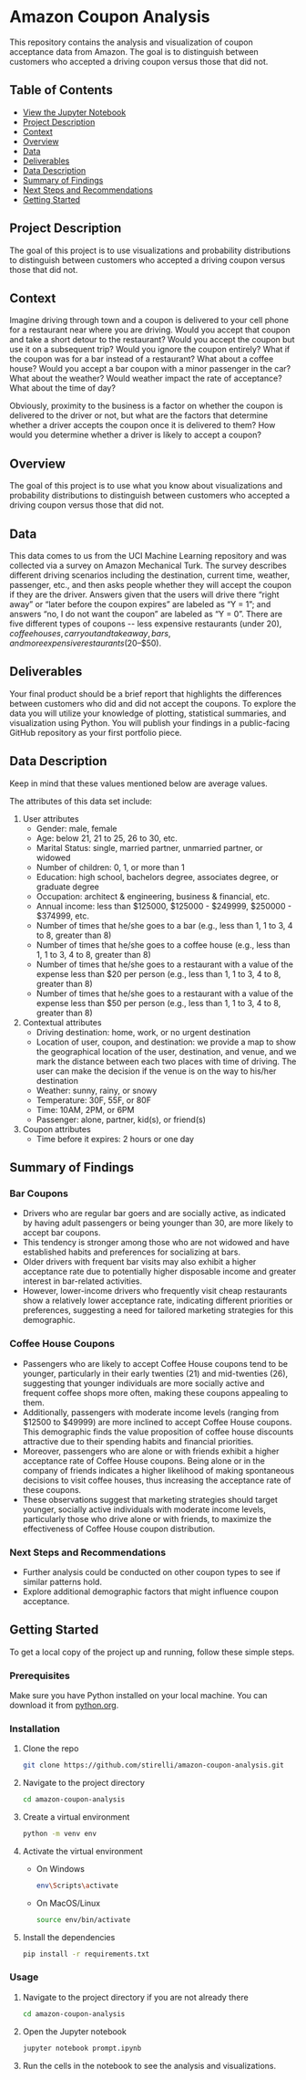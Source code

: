 # Amazon Coupon Analysis

This repository contains the analysis and visualization of coupon acceptance data from Amazon. The goal is to distinguish between customers who accepted a driving coupon versus those that did not.

## Table of Contents
- [View the Jupyter Notebook](prompt.ipynb)
- [Project Description](#project-description)
- [Context](#context)
- [Overview](#overview)
- [Data](#data)
- [Deliverables](#deliverables)
- [Data Description](#data-description)
- [Summary of Findings](#summary-of-findings)
- [Next Steps and Recommendations](#next-steps-and-recommendations)
- [Getting Started](#getting-started)

## Project Description
The goal of this project is to use visualizations and probability distributions to distinguish between customers who accepted a driving coupon versus those that did not.

## Context
Imagine driving through town and a coupon is delivered to your cell phone for a restaurant near where you are driving. Would you accept that coupon and take a short detour to the restaurant? Would you accept the coupon but use it on a subsequent trip? Would you ignore the coupon entirely? What if the coupon was for a bar instead of a restaurant? What about a coffee house? Would you accept a bar coupon with a minor passenger in the car? What about the weather? Would weather impact the rate of acceptance? What about the time of day?

Obviously, proximity to the business is a factor on whether the coupon is delivered to the driver or not, but what are the factors that determine whether a driver accepts the coupon once it is delivered to them? How would you determine whether a driver is likely to accept a coupon?

## Overview

The goal of this project is to use what you know about visualizations and probability distributions to distinguish between customers who accepted a driving coupon versus those that did not.

## Data

This data comes to us from the UCI Machine Learning repository and was collected via a survey on Amazon Mechanical Turk. The survey describes different driving scenarios including the destination, current time, weather, passenger, etc., and then asks people whether they will accept the coupon if they are the driver. Answers given that the users will drive there “right away” or “later before the coupon expires” are labeled as “Y = 1”; and answers “no, I do not want the coupon” are labeled as “Y = 0”. There are five different types of coupons -- less expensive restaurants (under $20), coffee houses, carry out and take away, bars, and more expensive restaurants ($20–$50).

## Deliverables

Your final product should be a brief report that highlights the differences between customers who did and did not accept the coupons. To explore the data you will utilize your knowledge of plotting, statistical summaries, and visualization using Python. You will publish your findings in a public-facing GitHub repository as your first portfolio piece.

## Data Description

Keep in mind that these values mentioned below are average values.

The attributes of this data set include:

1. User attributes
   - Gender: male, female
   - Age: below 21, 21 to 25, 26 to 30, etc.
   - Marital Status: single, married partner, unmarried partner, or widowed
   - Number of children: 0, 1, or more than 1
   - Education: high school, bachelors degree, associates degree, or graduate degree
   - Occupation: architect & engineering, business & financial, etc.
   - Annual income: less than $125000, $125000 - $249999, $250000 - $374999, etc.
   - Number of times that he/she goes to a bar (e.g., less than 1, 1 to 3, 4 to 8, greater than 8)
   - Number of times that he/she goes to a coffee house (e.g., less than 1, 1 to 3, 4 to 8, greater than 8)
   - Number of times that he/she goes to a restaurant with a value of the expense less than $20 per person (e.g., less than 1, 1 to 3, 4 to 8, greater than 8)
   - Number of times that he/she goes to a restaurant with a value of the expense less than $50 per person (e.g., less than 1, 1 to 3, 4 to 8, greater than 8)
2. Contextual attributes
   - Driving destination: home, work, or no urgent destination
   - Location of user, coupon, and destination: we provide a map to show the geographical location of the user, destination, and venue, and we mark the distance between each two places with time of driving. The user can make the decision if the venue is on the way to his/her destination
   - Weather: sunny, rainy, or snowy
   - Temperature: 30F, 55F, or 80F
   - Time: 10AM, 2PM, or 6PM
   - Passenger: alone, partner, kid(s), or friend(s)
3. Coupon attributes
   - Time before it expires: 2 hours or one day

## Summary of Findings
### Bar Coupons

- Drivers who are regular bar goers and are socially active, as indicated by having adult passengers or being younger than 30, are more likely to accept bar coupons.
- This tendency is stronger among those who are not widowed and have established habits and preferences for socializing at bars.
- Older drivers with frequent bar visits may also exhibit a higher acceptance rate due to potentially higher disposable income and greater interest in bar-related activities.
- However, lower-income drivers who frequently visit cheap restaurants show a relatively lower acceptance rate, indicating different priorities or preferences, suggesting a need for tailored marketing strategies for this demographic.

### Coffee House Coupons

- Passengers who are likely to accept Coffee House coupons tend to be younger, particularly in their early twenties (21) and mid-twenties (26), suggesting that younger individuals are more socially active and frequent coffee shops more often, making these coupons appealing to them.
- Additionally, passengers with moderate income levels (ranging from $12500 to $49999) are more inclined to accept Coffee House coupons. This demographic finds the value proposition of coffee house discounts attractive due to their spending habits and financial priorities.
- Moreover, passengers who are alone or with friends exhibit a higher acceptance rate of Coffee House coupons. Being alone or in the company of friends indicates a higher likelihood of making spontaneous decisions to visit coffee houses, thus increasing the acceptance rate of these coupons.
- These observations suggest that marketing strategies should target younger, socially active individuals with moderate income levels, particularly those who drive alone or with friends, to maximize the effectiveness of Coffee House coupon distribution.

### Next Steps and Recommendations
- Further analysis could be conducted on other coupon types to see if similar patterns hold.
- Explore additional demographic factors that might influence coupon acceptance.

## Getting Started

To get a local copy of the project up and running, follow these simple steps.

### Prerequisites

Make sure you have Python installed on your local machine. You can download it from [python.org](https://www.python.org/).

### Installation

1. Clone the repo
   ```sh
   git clone https://github.com/stirelli/amazon-coupon-analysis.git

2. Navigate to the project directory

    ```sh
    cd amazon-coupon-analysis
    ```

3. Create a virtual environment

    ```sh
    python -m venv env
    ```

4. Activate the virtual environment

    - On Windows

        ```sh
        env\Scripts\activate
        ```

    - On MacOS/Linux

        ```sh
        source env/bin/activate
        ```

5. Install the dependencies

    ```sh
    pip install -r requirements.txt
    ```

### Usage

1. Navigate to the project directory if you are not already there

    ```sh
    cd amazon-coupon-analysis
    ```

2. Open the Jupyter notebook

    ```sh
    jupyter notebook prompt.ipynb
    ```

3. Run the cells in the notebook to see the analysis and visualizations.
